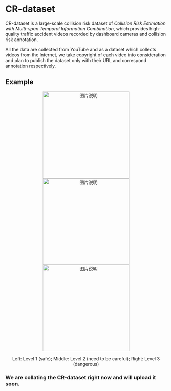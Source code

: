 # CR-dataset
CR-dataset is a large-scale collision risk dataset of *Collision Risk Estimation with Multi-span Temporal Information Combination*, which provides high-quality traffic accident videos recorded by dashboard cameras and collision risk annotation. 

All the data are collected from YouTube and as a dataset which collects videos from the Internet, we take copyright of each video into consideration and plan to publish the dataset only with their URL and correspond annotation respectively.

## Example

<div align="center">
<img src="https://github.com/CollisionData/CR-dataset/blob/master/images/safe.gif" width="270px" alt="图片说明" >
<img src="https://github.com/CollisionData/CR-dataset/blob/master/images/attention.gif" width="270px" alt="图片说明" >
<img src="https://github.com/CollisionData/CR-dataset/blob/master/images/danger.gif" width="270px" alt="图片说明" >
</div>
<p align="center">Left: Level 1 (safe);  Middle: Level 2 (need to be careful);   Right: Level 3 (dangerous)</p>

### We are collating the CR-dataset right now and will upload it soon.
